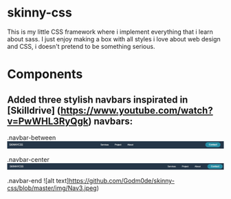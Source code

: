 # skinny-css
This is my little CSS framework where i implement everything that i learn about sass. I just enjoy making a box with all styles i love about web design and CSS, i doesn't
pretend to be something serious.

# Components

## Added three stylish navbars inspirated in [Skilldrive] (https://www.youtube.com/watch?v=PwWHL3RyQgk) navbars:

.navbar-between
![alt text](https://github.com/Godm0de/skinny-css/blob/master/img/Nav1.jpeg)

.navbar-center
![alt text](https://github.com/Godm0de/skinny-css/blob/master/img/Nav2.jpeg)

.navbar-end
![alt text]https://github.com/Godm0de/skinny-css/blob/master/img/Nav3.jpeg)
